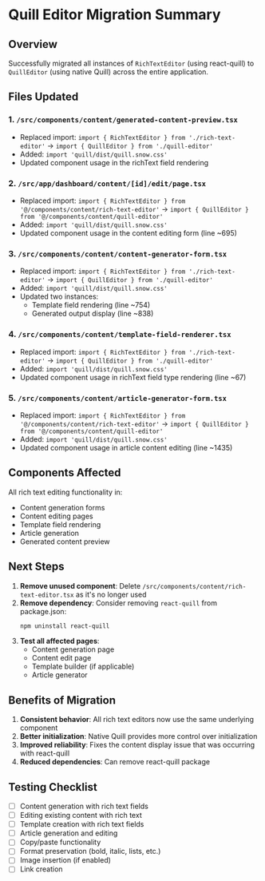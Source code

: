 # Quill Editor Migration Summary

## Overview
Successfully migrated all instances of `RichTextEditor` (using react-quill) to `QuillEditor` (using native Quill) across the entire application.

## Files Updated

### 1. `/src/components/content/generated-content-preview.tsx`
- Replaced import: `import { RichTextEditor } from './rich-text-editor'` → `import { QuillEditor } from './quill-editor'`
- Added: `import 'quill/dist/quill.snow.css'`
- Updated component usage in the richText field rendering

### 2. `/src/app/dashboard/content/[id]/edit/page.tsx`
- Replaced import: `import { RichTextEditor } from '@/components/content/rich-text-editor'` → `import { QuillEditor } from '@/components/content/quill-editor'`
- Added: `import 'quill/dist/quill.snow.css'`
- Updated component usage in the content editing form (line ~695)

### 3. `/src/components/content/content-generator-form.tsx`
- Replaced import: `import { RichTextEditor } from './rich-text-editor'` → `import { QuillEditor } from './quill-editor'`
- Added: `import 'quill/dist/quill.snow.css'`
- Updated two instances:
  - Template field rendering (line ~754)
  - Generated output display (line ~838)

### 4. `/src/components/content/template-field-renderer.tsx`
- Replaced import: `import { RichTextEditor } from './rich-text-editor'` → `import { QuillEditor } from './quill-editor'`
- Added: `import 'quill/dist/quill.snow.css'`
- Updated component usage in richText field type rendering (line ~67)

### 5. `/src/components/content/article-generator-form.tsx`
- Replaced import: `import { RichTextEditor } from '@/components/content/rich-text-editor'` → `import { QuillEditor } from '@/components/content/quill-editor'`
- Added: `import 'quill/dist/quill.snow.css'`
- Updated component usage in article content editing (line ~1435)

## Components Affected

All rich text editing functionality in:
- Content generation forms
- Content editing pages
- Template field rendering
- Article generation
- Generated content preview

## Next Steps

1. **Remove unused component**: Delete `/src/components/content/rich-text-editor.tsx` as it's no longer used
2. **Remove dependency**: Consider removing `react-quill` from package.json:
   ```bash
   npm uninstall react-quill
   ```
3. **Test all affected pages**:
   - Content generation page
   - Content edit page
   - Template builder (if applicable)
   - Article generator
   
## Benefits of Migration

1. **Consistent behavior**: All rich text editors now use the same underlying component
2. **Better initialization**: Native Quill provides more control over initialization
3. **Improved reliability**: Fixes the content display issue that was occurring with react-quill
4. **Reduced dependencies**: Can remove react-quill package

## Testing Checklist

- [ ] Content generation with rich text fields
- [ ] Editing existing content with rich text
- [ ] Template creation with rich text fields
- [ ] Article generation and editing
- [ ] Copy/paste functionality
- [ ] Format preservation (bold, italic, lists, etc.)
- [ ] Image insertion (if enabled)
- [ ] Link creation